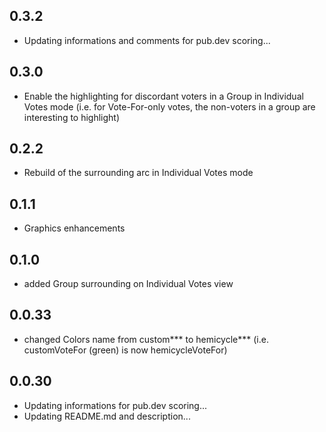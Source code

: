 ## 0.3.2

* Updating informations and comments for pub.dev scoring...

## 0.3.0

* Enable the highlighting for discordant voters in a Group in Individual Votes mode
(i.e. for Vote-For-only votes, the non-voters in a group are interesting to highlight)

## 0.2.2

* Rebuild of the surrounding arc in Individual Votes mode

## 0.1.1

* Graphics enhancements

## 0.1.0

* added Group surrounding on Individual Votes view

## 0.0.33

* changed Colors name from custom*** to hemicycle***
(i.e. customVoteFor (green) is now hemicycleVoteFor)

## 0.0.30

* Updating informations for pub.dev scoring...
* Updating README.md and description...